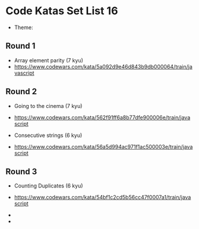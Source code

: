 # Code Katas Set List 16

- Theme: 

## Round 1

- Array element parity (7 kyu)
- https://www.codewars.com/kata/5a092d9e46d843b9db000064/train/javascript

## Round 2

- Going to the cinema (7 kyu)
- https://www.codewars.com/kata/562f91ff6a8b77dfe900006e/train/javascript


- Consecutive strings (6 kyu)
- https://www.codewars.com/kata/56a5d994ac971f1ac500003e/train/javascript

## Round 3

- Counting Duplicates (6 kyu)
- https://www.codewars.com/kata/54bf1c2cd5b56cc47f0007a1/train/javascript

- 
- 
